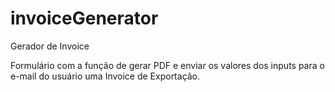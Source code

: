 # invoiceGenerator
Gerador de Invoice

Formulário com a função de gerar PDF e enviar os valores dos inputs para o e-mail do usuário uma Invoice de Exportação.
